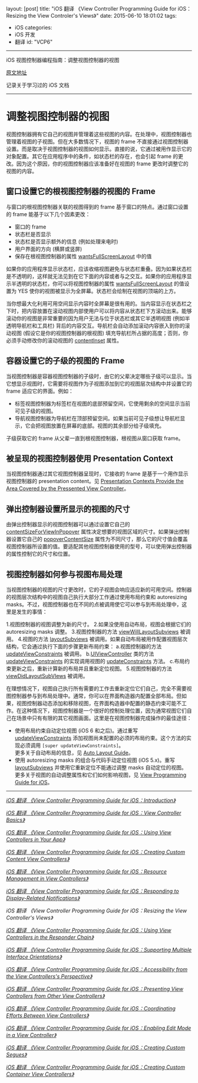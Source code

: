 layout: [post]
title: "iOS 翻译 《View Controller Programming Guide for iOS：Resizing the View Controler's Views》"
date: 2015-06-10 18:01:02
tags: 
- iOS
categories: 
- iOS 开发
- 翻译
id: "VCP6"

---

iOS 视图控制器编程指南：调整视图控制器的视图


<!-- more -->

[原文地址](https://developer.apple.com/library/ios/featuredarticles/ViewControllerPGforiPhoneOS/Introduction/Introduction.html#//apple_ref/doc/uid/TP40007457-CH1-SW1)

记录关于学习过的 iOS 文档

---

# 调整视图控制器的视图

视图控制器拥有它自己的视图并管理着这些视图的内容。在处理中，视图控制器也管理着视图的子视图。但在大多数情况下，视图的 frame 不直接通过视图控制器设置。而是取决于视图控制器的视图如何显示。直接的说，它通过被用作显示它的对象配置。其它在应用程序中的条件，如状态栏的存在，也会引起 frame 的更改。因为这个原因，你的视图控制器应该准备好在视图的 frame 更改时调整它的视图的内容。

## 窗口设置它的根视图控制器的视图的 Frame

与窗口的根视图控制器关联的视图得到的 frame 基于窗口的特点。通过窗口设置的 frame 能基于以下几个因素更改：

* 窗口的 frame
* 状态栏是否显示
* 状态栏是否显示额外的信息 (例如处理来电时)
* 用户界面的方向 (横屏或竖屏)
* 保存在根视图控制器的属性 [wantsFullScreenLayout](https://developer.apple.com/library/ios/documentation/UIKit/Reference/UIViewController_Class/index.html#//apple_ref/occ/instp/UIViewController/wantsFullScreenLayout) 中的值

如果你的应用程序显示状态栏，应该收缩视图避免与状态栏重叠。因为如果状态栏是不透明的，这样就无法见到在它下面的内容或者与之交互。如果你的应用程序显示半透明的状态栏，你可以将视图控制器的属性 [wantsFullScreenLayout](https://developer.apple.com/library/ios/documentation/UIKit/Reference/UIViewController_Class/index.html#//apple_ref/occ/instp/UIViewController/wantsFullScreenLayout) 的值设置为 YES 使你的视图被显示为全屏幕。状态栏会绘制在视图的顶端的上方。

当你想最大化利用可用空间显示内容时全屏幕是很有用的。当内容显示在状态栏之下时，把内容放置在滚动视图内部使用户可以将内容从状态栏下方滚动出来。能够滚动你的视图是非常重要的因为用户无法与位于状态栏或其它半透明视图 (例如半透明导航栏和工具栏) 背后的内容交互。导航栏会自动添加滚动内容嵌入到你的滚动视图 (假设它是你的视图控制器的根视图) 填充导航栏所占据的高度；否则，你必须手动修改你的滚动视图的 [contentInset](https://developer.apple.com/library/ios/documentation/UIKit/Reference/UIScrollView_Class/index.html#//apple_ref/occ/instp/UIScrollView/contentInset) 属性。

## 容器设置它的子级的视图的 Frame

当视图控制器是容器视图控制器的子级时，由它的父辈决定哪些子级可以显示。当它想显示视图时，它需要将视图作为子视图添加到它的视图层次结构中并设置它的 frame 适应它的界面。例如：

* 标签视图控制器为标签栏在视图的底部预留空间，它使用剩余的空间显示当前可见子级的视图。
* 导航视图控制器为导航栏在顶部预留空间。如果当前可见子级想让导航栏显示，它会把视图放置在屏幕的底部。视图的其余部分给子级填充。

子级获取它的 frame 从父辈一直到根视图控制器，根视图从窗口获取 frame。

## 被呈现的视图控制器使用 Presentation Context

当视图控制器通过其它视图控制器呈现时，它接收的 frame 是基于一个用作显示视图控制器的 presentation content。见 [Presentation Contexts Provide the Area Covered by the Pressented View Controller](https://developer.apple.com/library/ios/featuredarticles/ViewControllerPGforiPhoneOS/ModalViewControllers/ModalViewControllers.html#//apple_ref/doc/uid/TP40007457-CH111-SW17)。

## 弹出控制器设置所显示的视图的尺寸

由弹出控制器显示的视图控制器可以通过设置它自己的 [contentSizeForViewInPopover](https://developer.apple.com/library/ios/documentation/UIKit/Reference/UIViewController_Class/index.html#//apple_ref/occ/instm/UIViewController/contentSizeForViewInPopover) 属性决定想要的视图区域的尺寸。如果弹出控制器设置它自己的 [popoverContentSize](https://developer.apple.com/library/ios/documentation/UIKit/Reference/UIPopoverController_class/index.html#//apple_ref/occ/instm/UIPopoverController/popoverContentSize) 属性为不同尺寸，那么它的尺寸值会覆盖视图控制器所设置的值。要适配其他视图控制器使用的型号，可以使用弹出控制器的属性控制它的尺寸和位置。

## 视图控制器如何参与视图布局处理

当视图控制器的视图的尺寸更改时，它的子视图会响应适应新的可用空间。控制器的视图层次结构中的视图自己执行大部分工作通过使用布局约束和 autoresizing masks。不过，视图控制器也在不同的点被调用使它可以参与到布局处理中，这里是发生的事情：

1.视图控制器的视图调整为新的尺寸。
2.如果没使用自动布局，视图会根据它们的 autoresizing masks 调整。
3.视图控制器的方法 [viewWillLayoutSubviews](https://developer.apple.com/library/ios/documentation/UIKit/Reference/UIViewController_Class/index.html#//apple_ref/occ/instm/UIViewController/viewWillLayoutSubviews) 被调用。
4.视图的方法 [layoutSubviews](https://developer.apple.com/library/ios/documentation/UIKit/Reference/UIView_Class/index.html#//apple_ref/occ/instm/UIView/layoutSubviews) 被调用。如果自动布局被用作配置视图层次结构，它会通过执行下面的步骤更新布局约束：
	a.视图控制器的方法 [updateViewConstraints](https://developer.apple.com/library/ios/documentation/UIKit/Reference/UIViewController_Class/index.html#//apple_ref/occ/instm/UIViewController/updateViewConstraints) 被调用。
	b.[UIViewController](https://developer.apple.com/library/ios/documentation/UIKit/Reference/UIViewController_Class/index.html#//apple_ref/occ/cl/UIViewController) 类的方法 [updateViewConstraints](https://developer.apple.com/library/ios/documentation/UIKit/Reference/UIViewController_Class/index.html#//apple_ref/occ/instm/UIViewController/updateViewConstraints) 的实现调用视图的 [updateConstraints](https://developer.apple.com/library/ios/documentation/UIKit/Reference/UIView_Class/index.html#//apple_ref/occ/instm/UIView/updateConstraints) 方法。
	c.布局约束更新之后，重新计算新的布局并且重新定位视图。
5.视图控制器的方法 [viewDidLayoutSubVIews](https://developer.apple.com/library/ios/documentation/UIKit/Reference/UIViewController_Class/index.html#//apple_ref/occ/instm/UIViewController/viewDidLayoutSubviews) 被调用。

在理想情况下，视图自己执行所有需要的工作去重新定位它们自己，完全不需要视图控制器参与到布局处理中。通常，你可以在界面构造器内配置全部布局。但如果，视图控制器动态添加和移除视图，在界面构造器中配置的静态约束可能不工作。在这种情况下，视图控制器是一个很好的控制处理位置，因为通常视图它们自己在场景中只有有限的其它视图画面。这里是在视图控制器完成操作的最佳途径：

* 使用布局约束自动定位视图 (iOS 6 和之后)。通过重写 [updateViewConstraints](https://developer.apple.com/library/ios/documentation/UIKit/Reference/UIViewController_Class/index.html#//apple_ref/occ/instm/UIViewController/updateViewConstraints) 添加视图尚未配置的必须的布局约束。这个方法的实现必须调用 `[super updateViewConstraints]`。<br /> 更多关于自动布局的信息，见 [Auto Layout Guide](https://developer.apple.com/library/ios/documentation/UserExperience/Conceptual/AutolayoutPG/Introduction/Introduction.html#//apple_ref/doc/uid/TP40010853)。
* 使用 autoresizing masks 的组合与代码手动定位视图 (iOS 5.x)。重写 [layoutSubviews](https://developer.apple.com/library/ios/documentation/UIKit/Reference/UIView_Class/index.html#//apple_ref/occ/instm/UIView/layoutSubviews) 并使用它重新定位不能通过调整 masks 自动定位的视图。<br />更多关于视图的自动调整属性和它们如何影响视图，见 [View Programming Guide for iOS](https://developer.apple.com/library/ios/documentation/WindowsViews/Conceptual/ViewPG_iPhoneOS/Introduction/Introduction.html#//apple_ref/doc/uid/TP40009503)。

---

[*iOS 翻译 《View Controller Programming Guide for iOS：Introduction》*](../VCP0) 

[*iOS 翻译 《View Controller Programming Guide for iOS：View Controller Basics》*](../VCP1) 

[*iOS 翻译 《View Controller Programming Guide for iOS：Using View Controllers in Your App》*](../VCP2) 

[*iOS 翻译 《View Controller Programming Guide for iOS：Creating Custom Content View Controllers》*](../VCP3)

[*iOS 翻译 《View Controller Programming Guide for iOS：Resource Management in View Controllers》*](../VCP4) 

[*iOS 翻译 《View Controller Programming Guide for iOS：Responding to Display-Related Notifications》*](../VCP5) 

*iOS 翻译 《View Controller Programming Guide for iOS：Resizing the View Controller's Views》*

[*iOS 翻译 《View Controller Programming Guide for iOS：Using View Controllers in the Responder Chain》*](../VCP7) 

[*iOS 翻译 《View Controller Programming Guide for iOS：Supporting Multiple Interface Orientations》*](../VCP8) 

[*iOS 翻译 《View Controller Programming Guide for iOS：Accessibility from the View Controllers's Perspective》*](../VCP9) 

[*iOS 翻译 《View Controller Programming Guide for iOS：Presenting View Controllers from Other View Controllers》*](../VCP10) 

[*iOS 翻译 《View Controller Programming Guide for iOS：Coordinating Efforts Between View Controllers》*](../VCP11) 

[*iOS 翻译 《View Controller Programming Guide for iOS：Enabling Edit Mode in a View Controller》*](../VCP12) 

[*iOS 翻译 《View Controller Programming Guide for iOS：Creating Custom Segues》*](../VCP13) 

[*iOS 翻译 《View Controller Programming Guide for iOS：Creating Custom Container View Controllers》*](../VCP14)


